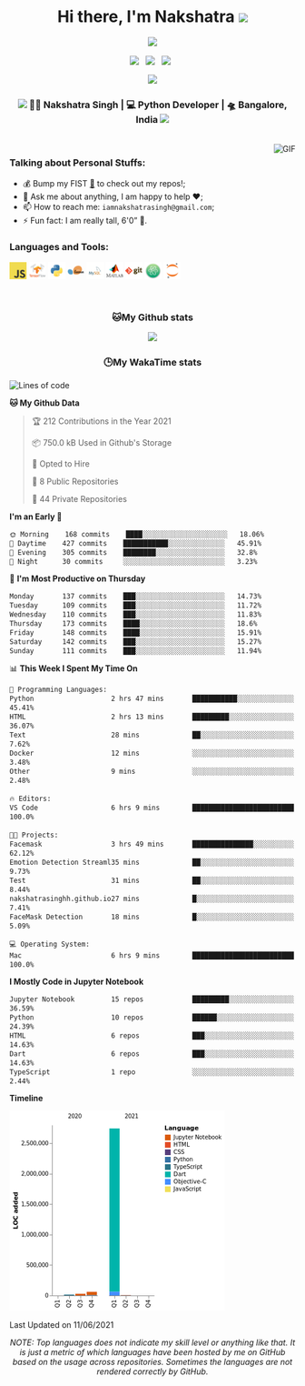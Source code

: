 <h1 align="center">
  Hi there, I'm Nakshatra <img src="https://media.giphy.com/media/hvRJCLFzcasrR4ia7z/giphy.gif" width="25px">
</h1>
<p align="center">
  <img src="https://pronoun.cyou/x/y?subject=He&object=Him&height=20"> 
</p>
<p align="center">
<a href="https://github.com/nakshatrasinghh"><img height="43" src="https://user-images.githubusercontent.com/53419293/96712562-f7606080-13bc-11eb-86dd-b91470be7b55.png?raw=true"></a>&nbsp;&nbsp;
<a href="https://www.buymeacoffee.com/nakshatrasinghh"><img height="43" src="https://user-images.githubusercontent.com/53419293/98197756-73c27a00-1f4d-11eb-82d8-cc5f7b613c93.jpg?raw=true"></a>&nbsp;&nbsp;
 <a href="https://www.kaggle.com/nakshatrasingh"><img height="43" src="https://user-images.githubusercontent.com/53419293/102369711-4522cf00-3fe2-11eb-9b19-9f8028da90d1.png?raw=true"></a>&nbsp;&nbsp;
</p>



<p align="center">
  <img src="https://komarev.com/ghpvc/?username=nakshatrasinghh&style=flat-square&label=Profile+Views&color=dc143c"> 
</p>

<h3 align="center">
  <img src="https://user-images.githubusercontent.com/53419293/101595809-05744a00-3a1a-11eb-9646-d90a3af2646b.png" width="30"> 🧔🏻 Nakshatra Singh | 💻 Python Developer | 🛸 Bangalore, India <img src="https://user-images.githubusercontent.com/53419293/101595809-05744a00-3a1a-11eb-9646-d90a3af2646b.png" width="30"></h3>
</h3>

<br />
<img align="right" height="275px" alt="GIF" src="https://user-images.githubusercontent.com/53419293/96843683-3a2d4180-146c-11eb-99bf-6914e7cd6ea1.PNG" />


### **Talking about Personal Stuffs:**
- 💰 Bump my FIST [👊](https://github.com/nakshatrasinghh?tab=repositories) to check out my repos!;
- 💬 Ask me about anything, I am happy to help ❤️;
- 📫 How to reach me: `iamnakshatrasingh@gmail.com`;
- ⚡ Fun fact: I am really tall, 6'0” 🥛.

### **Languages and Tools:**  
<code><img height="30" src="https://raw.githubusercontent.com/github/explore/80688e429a7d4ef2fca1e82350fe8e3517d3494d/topics/javascript/javascript.png"></code>
<code><img height="30" src="https://raw.githubusercontent.com/github/explore/80688e429a7d4ef2fca1e82350fe8e3517d3494d/topics/tensorflow/tensorflow.png"></code>
<code><img height="30" src="https://raw.githubusercontent.com/github/explore/80688e429a7d4ef2fca1e82350fe8e3517d3494d/topics/python/python.png"></code>
<code><img height="30" src="https://raw.githubusercontent.com/github/explore/80688e429a7d4ef2fca1e82350fe8e3517d3494d/topics/scikit-learn/scikit-learn.png"></code>
<code><img height="30" src="https://raw.githubusercontent.com/github/explore/80688e429a7d4ef2fca1e82350fe8e3517d3494d/topics/mysql/mysql.png"></code>
<code><img height="30" src="https://raw.githubusercontent.com/github/explore/80688e429a7d4ef2fca1e82350fe8e3517d3494d/topics/matlab/matlab.png"></code>
<code><img height="30" src="https://raw.githubusercontent.com/github/explore/80688e429a7d4ef2fca1e82350fe8e3517d3494d/topics/git/git.png"></code>
<code><img height="30" src="https://raw.githubusercontent.com/github/explore/80688e429a7d4ef2fca1e82350fe8e3517d3494d/topics/atom/atom.png"></code>
<code><img height="30" src="https://raw.githubusercontent.com/github/explore/80688e429a7d4ef2fca1e82350fe8e3517d3494d/topics/jupyter-notebook/jupyter-notebook.png"></code>

![]()
<h3 align="center" >
  🐱My Github stats
</h3>

<p align="center" >
<a href="https://github.com/nakshatrasinghh/github-readme-stats"> 
    <img  src="https://github-readme-stats-pvt.nakshatrasinghh.vercel.app/api?username=nakshatrasinghh&show_icons=true&theme=material-palenight&layout=compact&count_private=true"/>
  </a>
</p>

<h3 align="center" >
  🕒My WakaTime stats
</h3>

<!--START_SECTION:waka-->
![Lines of code](https://img.shields.io/badge/From%20Hello%20World%20I%27ve%20Written-2.9%20million%20lines%20of%20code-blue)

**🐱 My Github Data** 

> 🏆 212 Contributions in the Year 2021
 > 
> 📦 750.0 kB Used in Github's Storage 
 > 
> 💼 Opted to Hire
 > 
> 📜 8 Public Repositories 
 > 
> 🔑 44 Private Repositories  
 > 
**I'm an Early 🐤** 

```text
🌞 Morning    168 commits    ████░░░░░░░░░░░░░░░░░░░░░   18.06% 
🌆 Daytime    427 commits    ███████████░░░░░░░░░░░░░░   45.91% 
🌃 Evening    305 commits    ████████░░░░░░░░░░░░░░░░░   32.8% 
🌙 Night      30 commits     ░░░░░░░░░░░░░░░░░░░░░░░░░   3.23%

```
📅 **I'm Most Productive on Thursday** 

```text
Monday       137 commits    ███░░░░░░░░░░░░░░░░░░░░░░   14.73% 
Tuesday      109 commits    ███░░░░░░░░░░░░░░░░░░░░░░   11.72% 
Wednesday    110 commits    ███░░░░░░░░░░░░░░░░░░░░░░   11.83% 
Thursday     173 commits    ████░░░░░░░░░░░░░░░░░░░░░   18.6% 
Friday       148 commits    ████░░░░░░░░░░░░░░░░░░░░░   15.91% 
Saturday     142 commits    ███░░░░░░░░░░░░░░░░░░░░░░   15.27% 
Sunday       111 commits    ███░░░░░░░░░░░░░░░░░░░░░░   11.94%

```


📊 **This Week I Spent My Time On** 

```text
💬 Programming Languages: 
Python                   2 hrs 47 mins       ███████████░░░░░░░░░░░░░░   45.41% 
HTML                     2 hrs 13 mins       █████████░░░░░░░░░░░░░░░░   36.07% 
Text                     28 mins             ██░░░░░░░░░░░░░░░░░░░░░░░   7.62% 
Docker                   12 mins             ░░░░░░░░░░░░░░░░░░░░░░░░░   3.48% 
Other                    9 mins              ░░░░░░░░░░░░░░░░░░░░░░░░░   2.48%

🔥 Editors: 
VS Code                  6 hrs 9 mins        █████████████████████████   100.0%

🐱‍💻 Projects: 
Facemask                 3 hrs 49 mins       ███████████████░░░░░░░░░░   62.12% 
Emotion Detection Streaml35 mins             ██░░░░░░░░░░░░░░░░░░░░░░░   9.73% 
Test                     31 mins             ██░░░░░░░░░░░░░░░░░░░░░░░   8.44% 
nakshatrasinghh.github.io27 mins             █░░░░░░░░░░░░░░░░░░░░░░░░   7.41% 
FaceMask Detection       18 mins             █░░░░░░░░░░░░░░░░░░░░░░░░   5.09%

💻 Operating System: 
Mac                      6 hrs 9 mins        █████████████████████████   100.0%

```

**I Mostly Code in Jupyter Notebook** 

```text
Jupyter Notebook         15 repos            █████████░░░░░░░░░░░░░░░░   36.59% 
Python                   10 repos            ██████░░░░░░░░░░░░░░░░░░░   24.39% 
HTML                     6 repos             ███░░░░░░░░░░░░░░░░░░░░░░   14.63% 
Dart                     6 repos             ███░░░░░░░░░░░░░░░░░░░░░░   14.63% 
TypeScript               1 repo              ░░░░░░░░░░░░░░░░░░░░░░░░░   2.44%

```


**Timeline**

![Chart not found](https://raw.githubusercontent.com/nakshatrasinghh/nakshatrasinghh/master/charts/bar_graph.png) 


 Last Updated on 11/06/2021
<!--END_SECTION:waka-->

<p align="center">
  <em>NOTE: Top languages does not indicate my skill level or anything like that. It is just a metric of which languages have been hosted by me on GitHub based on the usage across repositories. Sometimes the languages are not rendered correctly by GitHub.</em>
</p>
